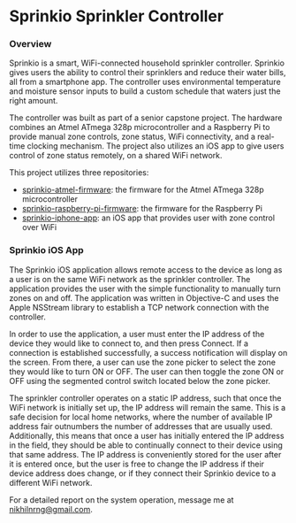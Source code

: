 # Sprinkio Sprinkler Controller

### Overview

Sprinkio is a smart, WiFi-connected household sprinkler controller. Sprinkio gives users the ability to control their sprinklers and reduce their water bills, all from a smartphone app. The controller uses environmental temperature and moisture sensor inputs to build a custom schedule that waters just the right amount. 

The controller was built as part of a senior capstone project. The hardware combines an Atmel ATmega 328p microcontroller and a Raspberry Pi to provide manual zone controls, zone status, WiFi connectivity, and a real-time clocking mechanism. The project also utilizes an iOS app to give users control of zone status remotely, on a shared WiFi network. 

This project utilizes three repositories: 

- [sprinkio-atmel-firmware](https://github.com/nikhilnrng/sprinkio-atmel-firmware): the firmware for the Atmel ATmega 328p microcontroller
- [sprinkio-raspberry-pi-firmware](https://github.com/nikhilnrng/sprinkio-atmel-firmware): the firmware for the Raspberry Pi
- [sprinkio-iphone-app](https://github.com/nikhilnrng/sprinkio-iphone-app): an iOS app that provides user with zone control over WiFi

### Sprinkio iOS App

The Sprinkio iOS application allows remote access to the device as long as a user is on the same WiFi network as the sprinkler controller. The application provides the user with the simple functionality to manually turn zones on and off. The application was written in Objective-C and uses the Apple NSStream library to establish a TCP network connection with the controller. 

In order to use the application, a user must enter the IP address of the device they would like to connect to, and then press Connect. If a connection is established successfully, a success notification will display on the screen. From there, a user can use the zone picker to select the zone they would like to turn ON or OFF. The user can then toggle the zone ON or OFF using the segmented control switch located below the zone picker.

The sprinkler controller operates on a static IP address, such that once the WiFi network is initially set up, the IP address will remain the same. This is a safe decision for local home networks, where the number of available IP address fair outnumbers the number of addresses that are usually used. Additionally, this means that once a user has initially entered the IP address in the field, they should be able to continually connect to their device using that same address. The IP address is conveniently stored for the user after it is entered once, but the user is free to change the IP address if their device address does change, or if they connect their Sprinkio device to a different WiFi network.

For a detailed report on the system operation, message me at nikhilnrng@gmail.com. 
